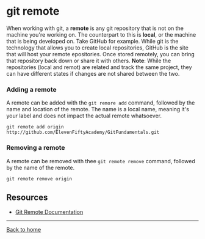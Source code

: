 # git remote
When working with git, a **remote** is any git repository that is not on the machine you're working on. The counterpart to this is **local**, or the machine that is being developed on. 
Take GitHub for example. While git is the technology that allows you to create local repositories, GitHub is the site that will host your remote epositories. Once stored remotely, you can bring that repository back down or share it with others. 
**Note**: While the repositories (local and remot) are related and track the same project, they can have different states if changes are not shared between the two. 
### Adding a remote
A remote can be added with the `git remore add` command, followed by the name and location of the remote. 
The name is a local name, meaning it's your label and does not impact the actual remote whatsoever. 
```
git remote add origin http://github.com/ElevenFiftyAcademy/GitFundamentals.git
```
### Removing a remote
A remote can be removed with thee `git remote remove` command, followed by the name of the remote. 
```
git remote remove origin
```
## Resources
- [Git Remote Documentation](http://git-scm.com/docs/git-remote)
---
[Back to home](../README/md)
